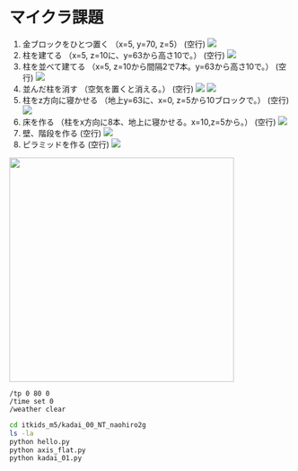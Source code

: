 # マイクラ課題

1. 金ブロックをひとつ置く
（x=5, y=70, z=5）
(空行)
![](images/kadai1.png)
2. 柱を建てる
（x=5, z=10に、y=63から高さ10で。）
(空行)
![](images/kadai2.png)
3. 柱を並べて建てる
（x=5, z=10から間隔2で7本。y=63から高さ10で。）
(空行)
![](images/kadai3.png)
4. 並んだ柱を消す
（空気を置くと消える。）
(空行)
![](images/kadai4-1.png)
![](images/kadai4-2.png)
5. 柱をz方向に寝かせる
（地上y=63に、x=0, z=5から10ブロックで。）
(空行)
![](images/kadai5.png)
6. 床を作る
（柱をx方向に8本、地上に寝かせる。x=10,z=5から。）
(空行)
![](images/kadai6.png)
7. 壁、階段を作る
(空行)
![](images/kadai7.png)
8. ピラミッドを作る
(空行)
![](images/kadai8.png)

[<img src="./images/kadai.png" width="400">](./images/kadai.png)

```minecraft
/tp 0 80 0
/time set 0
/weather clear
```

```bash
cd itkids_m5/kadai_00_NT_naohiro2g
ls -la
python hello.py
python axis_flat.py
python kadai_01.py
```
